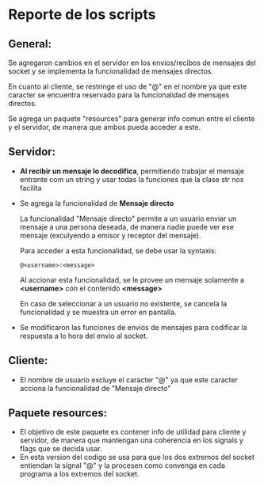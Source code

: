 # Reporte de los scripts

## General:
Se agregaron cambios en el servidor en los envios/recibos de mensajes del socket y se implementa la funcionalidad de mensajes directos. 

En cuanto al cliente, se restringe el uso de "@" en el nombre ya que este caracter se encuentra reservado para la funcionalidad de mensajes directos.

Se agrega un paquete "resources" para generar info comun entre el cliente y el servidor, de manera que ambos pueda acceder a este.

## Servidor:
*   **Al recibir un mensaje lo decodifica**, permitiendo trabajar el mensaje entrante com un string y usar todas la funciones que la clase str nos facilita
*   Se agrega la funcionalidad de **Mensaje directo**

    La funcionalidad "Mensaje directo" permite a un usuario enviar un mensaje a una persona deseada, de manera nadie puede ver ese mensaje (exculyendo a emisor y receptor del mensaje). 
    
    Para acceder a esta funcionalidad, se debe usar la syntaxis:
    ````
    @<username>:<message>
    ````
    Al accionar esta funcionalidad, se le provee un mensaje solamente a **\<username>** con el contenido **\<message>**

    En caso de seleccionar a un usuario no existente, se cancela la funcionalidad y se muestra un error en pantalla.
* Se modificaron las funciones de envios de mensajes para codificar la respuesta a lo hora del envio al socket.

## Cliente:
*   El nombre de usuario excluye el caracter "@" ya que este caracter acciona la funcionalidad de "Mensaje directo"

## Paquete resources:
*   El objetivo de este paquete es contener info de utilidad para cliente y servidor, de manera que mantengan una coherencia en los signals y flags que se decida usar.
*   En esta version del codigo se usa para que los dos extremos del socket entiendan la signal "@" y la procesen como convenga en cada programa a los extremos del socket.